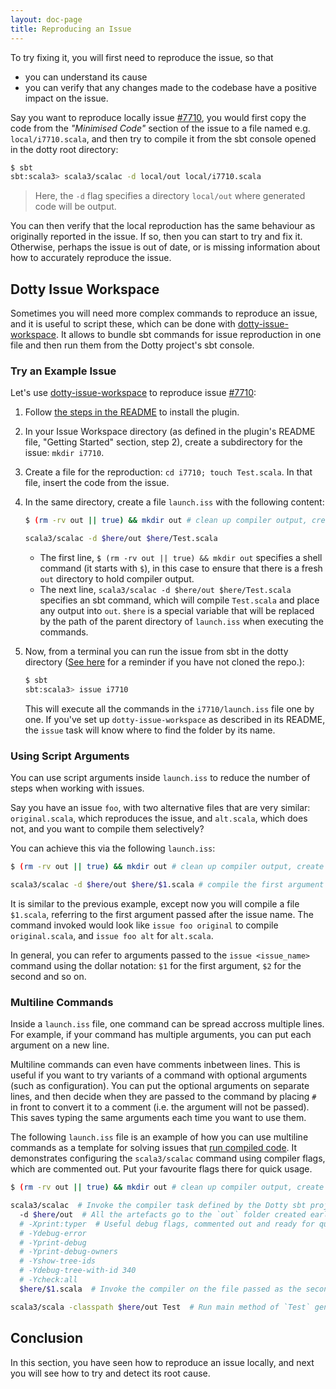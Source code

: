 ```yaml
---
layout: doc-page
title: Reproducing an Issue
---
```


To try fixing it, you will first need to reproduce the issue, so that
- you can understand its cause
- you can verify that any changes made to the codebase have a positive impact on the issue.

Say you want to reproduce locally issue [#7710], you would first copy the code from the *"Minimised Code"*
section of the issue to a file named e.g. `local/i7710.scala`,
and then try to compile it from the sbt console opened in the dotty root directory:
```bash
$ sbt
sbt:scala3> scala3/scalac -d local/out local/i7710.scala
```
> Here, the `-d` flag specifies a directory `local/out` where generated code will be output.

You can then verify that the local reproduction has the same behaviour as originally reported in the issue.
If so, then you can start to try and fix it. Otherwise, perhaps the issue is out of date, or
is missing information about how to accurately reproduce the issue.

## Dotty Issue Workspace

Sometimes you will need more complex commands to reproduce an issue, and it is useful to script these, which
can be done with [dotty-issue-workspace]. It allows to bundle sbt commands for issue reproduction in one
file and then run them from the Dotty project's sbt console.

### Try an Example Issue

Let's use [dotty-issue-workspace] to reproduce issue [#7710]:
1.  Follow [the steps in the README][workspace-readme] to install the plugin.
2.  In your Issue Workspace directory (as defined in the plugin's README file,
    "Getting Started" section, step 2), create a subdirectory for the
    issue: `mkdir i7710`.
3.  Create a file for the reproduction: `cd i7710; touch Test.scala`. In that file,
    insert the code from the issue.
4.  In the same directory, create a file `launch.iss` with the following content:
    ```bash
    $ (rm -rv out || true) && mkdir out # clean up compiler output, create `out` dir.

    scala3/scalac -d $here/out $here/Test.scala
    ```

    - The first line, `$ (rm -rv out || true) && mkdir out` specifies a shell command
      (it starts with `$`), in this case to ensure that there is a fresh `out`
      directory to hold compiler output.
    - The next line, `scala3/scalac -d $here/out $here/Test.scala` specifies an sbt
      command, which will compile `Test.scala` and place any output into `out`.
      `$here` is a special variable that will be replaced by the path of the parent
      directory of `launch.iss` when executing the commands.
5.  Now, from a terminal you can run the issue from sbt in the dotty directory
    ([See here](../getting-started.md#compiling-and-running) for a reminder if you have not cloned the repo.):
    ```bash
    $ sbt
    sbt:scala3> issue i7710
    ```
    This will execute all the commands in the `i7710/launch.iss` file one by one.
    If you've set up `dotty-issue-workspace` as described in its README,
    the `issue` task will know where to find the folder by its name.

### Using Script Arguments

You can use script arguments inside `launch.iss` to reduce the number of steps when
working with issues.

Say you have an issue `foo`, with two alternative files that are very similar:
`original.scala`, which reproduces the issue, and `alt.scala`, which does not,
and you want to compile them selectively?

You can achieve this via the following `launch.iss`:

```bash
$ (rm -rv out || true) && mkdir out # clean up compiler output, create `out` dir.

scala3/scalac -d $here/out $here/$1.scala # compile the first argument following `issue foo <arg>`
```

It is similar to the previous example, except now you will compile a file `$1.scala`, referring
to the first argument passed after the issue name. The command invoked would look like
`issue foo original` to compile `original.scala`, and `issue foo alt` for `alt.scala`.

In general, you can refer to arguments passed to the `issue <issue_name>` command using
the dollar notation: `$1` for the first argument, `$2` for the second and so on.

### Multiline Commands

Inside a `launch.iss` file, one command can be spread accross multiple lines. For example,
if your command has multiple arguments, you can put each argument on a new line.

Multiline commands can even have comments inbetween lines. This is useful
if you want to try variants of a command with optional arguments (such as configuration).
You can put the optional arguments on separate lines, and then decide when they are passed to
the command by placing `#` in front to convert it to a comment (i.e. the argument will
not be passed). This saves typing the same arguments each time you want to use them.

The following `launch.iss` file is an example of how you can use multiline commands as a
template for solving issues that [run compiled code](../issues/testing.md#checking-program-output). It demonstrates configuring the
`scala3/scalac` command using compiler flags, which are commented out.
Put your favourite flags there for quick usage.

```bash
$ (rm -rv out || true) && mkdir out # clean up compiler output, create `out` dir.

scala3/scalac  # Invoke the compiler task defined by the Dotty sbt project
  -d $here/out  # All the artefacts go to the `out` folder created earlier
  # -Xprint:typer  # Useful debug flags, commented out and ready for quick usage. Should you need one, you can quickly access it by uncommenting it.
  # -Ydebug-error
  # -Yprint-debug
  # -Yprint-debug-owners
  # -Yshow-tree-ids
  # -Ydebug-tree-with-id 340
  # -Ycheck:all
  $here/$1.scala  # Invoke the compiler on the file passed as the second argument to the `issue` command. E.g. `issue foo Hello` will compile `Hello.scala` assuming the issue folder name is `foo`.

scala3/scala -classpath $here/out Test  # Run main method of `Test` generated by the compiler run.
```

## Conclusion

In this section, you have seen how to reproduce an issue locally, and next you will see
how to try and detect its root cause.

[lampepfl/dotty]: https://github.com/lampepfl/dotty/issues
[#7710]: https://github.com/lampepfl/dotty/issues/7710
[dotty-issue-workspace]: https://github.com/anatoliykmetyuk/dotty-issue-workspace
[workspace-readme]: https://github.com/anatoliykmetyuk/dotty-issue-workspace#getting-started